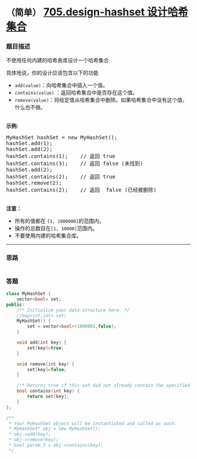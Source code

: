 # `（简单）`  [705.design-hashset 设计哈希集合](https://leetcode-cn.com/problems/design-hashset/)

### 题目描述
<p>不使用任何内建的哈希表库设计一个哈希集合</p>

<p>具体地说，你的设计应该包含以下的功能</p>

<ul>
	<li><code>add(value)</code>：向哈希集合中插入一个值。</li>
	<li><code>contains(value)</code> ：返回哈希集合中是否存在这个值。</li>
	<li><code>remove(value)</code>：将给定值从哈希集合中删除。如果哈希集合中没有这个值，什么也不做。</li>
</ul>

<p><br>
<strong>示例:</strong></p>

<pre>MyHashSet hashSet = new MyHashSet();
hashSet.add(1); &nbsp; &nbsp; &nbsp; &nbsp; 
hashSet.add(2); &nbsp; &nbsp; &nbsp; &nbsp; 
hashSet.contains(1); &nbsp;&nbsp;&nbsp;// 返回 true
hashSet.contains(3); &nbsp;&nbsp;&nbsp;// 返回 false (未找到)
hashSet.add(2); &nbsp; &nbsp; &nbsp; &nbsp; &nbsp;
hashSet.contains(2); &nbsp;&nbsp;&nbsp;// 返回 true
hashSet.remove(2); &nbsp; &nbsp; &nbsp; &nbsp; &nbsp;
hashSet.contains(2); &nbsp;&nbsp;&nbsp;// 返回  false (已经被删除)
</pre>

<p><br>
<strong>注意：</strong></p>

<ul>
	<li>所有的值都在&nbsp;<code>[1, 1000000]</code>的范围内。</li>
	<li>操作的总数目在<code>[1, 10000]</code>范围内。</li>
	<li>不要使用内建的哈希集合库。</li>
</ul>


---
### 思路
```
```

### 答题
``` C++
class MyHashSet {
    vector<bool> set;
public:
    /** Initialize your data structure here. */
    //map<int,int> set;
    MyHashSet() {
        set = vector<bool>(1000001,false);
    }

    void add(int key) {
        set[key]=true;
    }

    void remove(int key) {
        set[key]=false;
    }

    /** Returns true if this set did not already contain the specified element */
    bool contains(int key) {
        return set[key];
    }
};

/**
 * Your MyHashSet object will be instantiated and called as such:
 * MyHashSet* obj = new MyHashSet();
 * obj->add(key);
 * obj->remove(key);
 * bool param_3 = obj->contains(key);
 */
```

